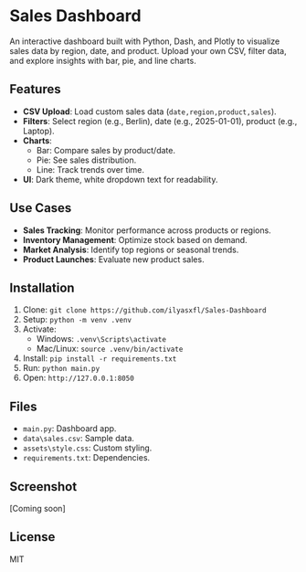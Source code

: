# Sales Dashboard

An interactive dashboard built with Python, Dash, and Plotly to visualize sales data by region, date, and product. Upload your own CSV, filter data, and explore insights with bar, pie, and line charts.

## Features
- **CSV Upload**: Load custom sales data (`date,region,product,sales`).
- **Filters**: Select region (e.g., Berlin), date (e.g., 2025-01-01), product (e.g., Laptop).
- **Charts**:
  - Bar: Compare sales by product/date.
  - Pie: See sales distribution.
  - Line: Track trends over time.
- **UI**: Dark theme, white dropdown text for readability.

## Use Cases
- **Sales Tracking**: Monitor performance across products or regions.
- **Inventory Management**: Optimize stock based on demand.
- **Market Analysis**: Identify top regions or seasonal trends.
- **Product Launches**: Evaluate new product sales.

## Installation
1. Clone: `git clone https://github.com/ilyasxfl/Sales-Dashboard`
2. Setup: `python -m venv .venv`
3. Activate:
   - Windows: `.venv\Scripts\activate`
   - Mac/Linux: `source .venv/bin/activate`
4. Install: `pip install -r requirements.txt`
5. Run: `python main.py`
6. Open: `http://127.0.0.1:8050`

## Files
- `main.py`: Dashboard app.
- `data\sales.csv`: Sample data.
- `assets\style.css`: Custom styling.
- `requirements.txt`: Dependencies.

## Screenshot
[Coming soon]

## License
MIT
